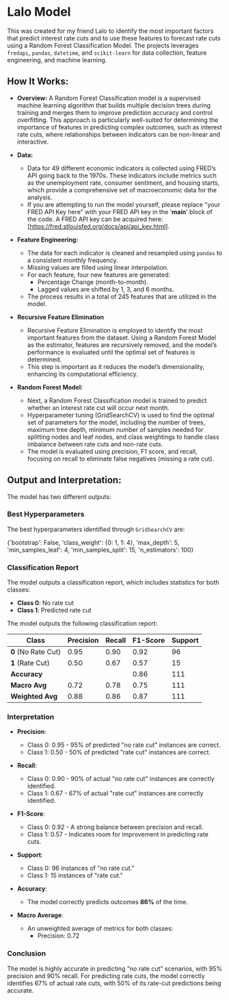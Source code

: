 # Lalo Model
This was created for my friend Lalo to identify the most important factors that predict interest rate cuts and to use these features to forecast rate cuts using a Random Forest Classification Model. The projects leverages `fredapi`, `pandas`, `datetime`, and `scikit-learn` for data collection, feature engineering, and machine learning.

## How It Works:
- **Overview:**
A Random Forest Classification model is a supervised machine learning algorithm that builds multiple decision trees during training and merges them to improve prediction accuracy and control overfitting. This approach is particularly well-suited for determining the importance of features in predicting complex outcomes, such as interest rate cuts, where relationships between indicators can be non-linear and interactive.

- **Data:**
  * Data for 49 different economic indicators is collected using FRED’s API going back to the 1970s. These indicators include metrics such as the unemployment rate, consumer sentiment, and housing starts, which provide a comprehensive set of macroeconomic data for the analysis.
  * If you are attempting to run the model yourself, please replace "your FRED API Key here" with your FRED API key in the '__main__' block of the code. A FRED API key can be acquired here: [https://fred.stlouisfed.org/docs/api/api_key.html].

- **Feature Engineering:**
  * The data for each indicator is cleaned and resampled using `pandas` to a consistent monthly frequency.
  * Missing values are filled using linear interpolation.
  * For each feature, four new features are generated:
      - Percentage Change (month-to-month).
      - Lagged values are shifted by 1, 3, and 6 months.
  * The process results in a total of 245 features that are utilized in the model.

- **Recursive Feature Elimination**  
  * Recursive Feature Elimination is employed to identify the most important features from the dataset. Using a Random Forest Model as the estimator, features are recursively removed, and the model’s performance is evaluated until the optimal set of features is determined.
  * This step is important as it reduces the model’s dimensionality, enhancing its computational efficiency. 

- **Random Forest Model:**  
  * Next, a Random Forest Classification model is trained to predict whether an interest rate cut will occur next month.
  * Hyperparameter tuning (GridSearchCV) is used to find the optimal set of parameters for the model, including the number of trees, maximum tree depth, minimum number of samples needed for splitting nodes and leaf nodes, and class weightings to handle class imbalance between rate cuts and non-rate cuts.
  * The model is evaluated using precision, F1 score, and recall, focusing on recall to eliminate false negatives (missing a rate cut). 

## Output and Interpretation:
The model has two different outputs:

### **Best Hyperparameters**
The best hyperparameters identified through `GridSearchCV` are:

{'bootstrap': False, 'class_weight': {0: 1, 1: 4}, 'max_depth': 5, 'min_samples_leaf': 4, 'min_samples_split': 15, 'n_estimators': 100}

### **Classification Report**
The model outputs a classification report, which includes statistics for both classes:  
- **Class 0**: No rate cut  
- **Class 1**: Predicted rate cut  

The model outputs the following classification report:

| Class       | Precision | Recall | F1-Score | Support |
|-------------|-----------|--------|----------|---------|
| **0** (No Rate Cut) | 0.95      | 0.90   | 0.92     | 96      |
| **1** (Rate Cut)    | 0.50      | 0.67   | 0.57     | 15      |
| **Accuracy**        |           |        | 0.86     | 111     |
| **Macro Avg**       | 0.72      | 0.78   | 0.75     | 111     |
| **Weighted Avg**    | 0.88      | 0.86   | 0.87     | 111     |

### **Interpretation**
- **Precision**:  
  - Class 0: 0.95 - 95% of predicted "no rate cut" instances are correct.  
  - Class 1: 0.50 - 50% of predicted "rate cut" instances are correct.  

- **Recall**:  
  - Class 0: 0.90 - 90% of actual "no rate cut" instances are correctly identified.  
  - Class 1: 0.67 - 67% of actual "rate cut" instances are correctly identified.  

- **F1-Score**:  
  - Class 0: 0.92 - A strong balance between precision and recall.  
  - Class 1: 0.57 - Indicates room for improvement in predicting rate cuts.  

- **Support**:  
  - Class 0: 96 instances of "no rate cut."  
  - Class 1: 15 instances of "rate cut."  

- **Accuracy**:  
  - The model correctly predicts outcomes **86%** of the time.

- **Macro Average**:  
  - An unweighted average of metrics for both classes:  
    - Precision: 0.72

### **Conclusion**
The model is highly accurate in predicting "no rate cut" scenarios, with 95% precision and 90% recall. For predicting rate cuts, the model correctly identifies 67% of actual rate cuts, with 50% of its rate-cut predictions being accurate.



    



  
  
